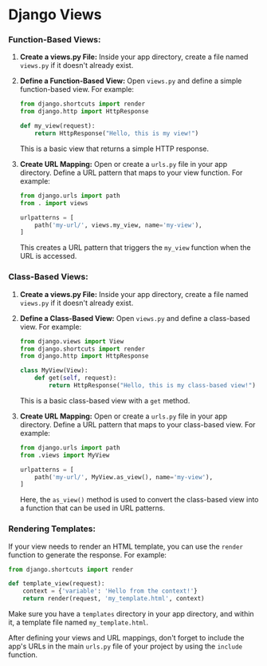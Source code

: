 # Django Views 



### Function-Based Views:

1. **Create a views.py File:**
   Inside your app directory, create a file named `views.py` if it doesn't already exist.

2. **Define a Function-Based View:**
   Open `views.py` and define a simple function-based view. For example:

   ```python
   from django.shortcuts import render
   from django.http import HttpResponse

   def my_view(request):
       return HttpResponse("Hello, this is my view!")
   ```

   This is a basic view that returns a simple HTTP response.

3. **Create URL Mapping:**
   Open or create a `urls.py` file in your app directory. Define a URL pattern that maps to your view function. For example:

   ```python
   from django.urls import path
   from . import views

   urlpatterns = [
       path('my-url/', views.my_view, name='my-view'),
   ]
   ```

   This creates a URL pattern that triggers the `my_view` function when the URL is accessed.

### Class-Based Views:

1. **Create a views.py File:**
   Inside your app directory, create a file named `views.py` if it doesn't already exist.

2. **Define a Class-Based View:**
   Open `views.py` and define a class-based view. For example:

   ```python
   from django.views import View
   from django.shortcuts import render
   from django.http import HttpResponse

   class MyView(View):
       def get(self, request):
           return HttpResponse("Hello, this is my class-based view!")
   ```

   This is a basic class-based view with a `get` method.

3. **Create URL Mapping:**
   Open or create a `urls.py` file in your app directory. Define a URL pattern that maps to your class-based view. For example:

   ```python
   from django.urls import path
   from .views import MyView

   urlpatterns = [
       path('my-url/', MyView.as_view(), name='my-view'),
   ]
   ```

   Here, the `as_view()` method is used to convert the class-based view into a function that can be used in URL patterns.

### Rendering Templates:

If your view needs to render an HTML template, you can use the `render` function to generate the response. For example:

```python
from django.shortcuts import render

def template_view(request):
    context = {'variable': 'Hello from the context!'}
    return render(request, 'my_template.html', context)
```

Make sure you have a `templates` directory in your app directory, and within it, a template file named `my_template.html`.

After defining your views and URL mappings, don't forget to include the app's URLs in the main `urls.py` file of your project by using the `include` function.
